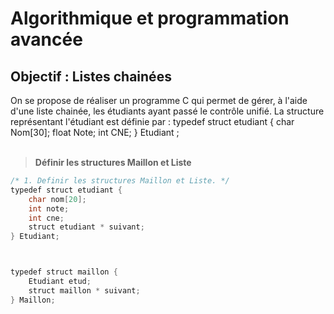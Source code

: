 # **Algorithmique et programmation avancée**

##  Objectif : Listes chainées

On se propose de réaliser un programme C qui permet de gérer, à l'aide d'une liste chainée, les étudiants ayant
passé le contrôle unifié. La structure représentant l'étudiant est définie par :
typedef struct etudiant {
 char Nom[30];
 float Note;
 int CNE;
} Etudiant ;
<br>
<br>

> **Définir les structures Maillon et Liste**

```java script
/* 1. Definir les structures Maillon et Liste. */
typedef struct etudiant {
    char nom[20];
    int note;
    int cne;
    struct etudiant * suivant;
} Etudiant;



typedef struct maillon {
    Etudiant etud;
    struct maillon * suivant;
} Maillon;
